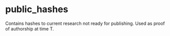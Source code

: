 # public_hashes
Contains hashes to current research not ready for publishing. Used as proof of authorship at time T.
